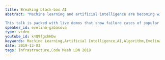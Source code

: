 ```yaml
---
title: Breaking black-box AI
abstract: "Machine learning and artificial intelligence are becoming wide-spread and productionalised - you no longer need a mathematics PhD and months of software development time to implement and use a machine learning algorithm. You can just call an API and you get the answer! You can treat them completely as black boxes and use them directly in your applications! But beware - all the algorithms have some cases when they fail to deliver what you're expecting. 

This talk is packed with live demos that show failure cases of popular algorithms, from linear regression to cutting-edge deep learning. Evelina will look at practical examples, use standard algorithms as black boxes and observe when they fail and why. You will learn that although you can treat the algorithms as black boxes, they can fail silently and what to do about it."
speaker_id: evelina-gabasova
type: video
youtube_id: k4Q9fgxhHDw
keywords: Machine Learning,Artificial Intelligence,AI,Algorithm,Evelina Gabasova,Code Mesh LDN
date: 2019-12-03
tags: Infrastructure,Code Mesh LDN 2019
---
```


